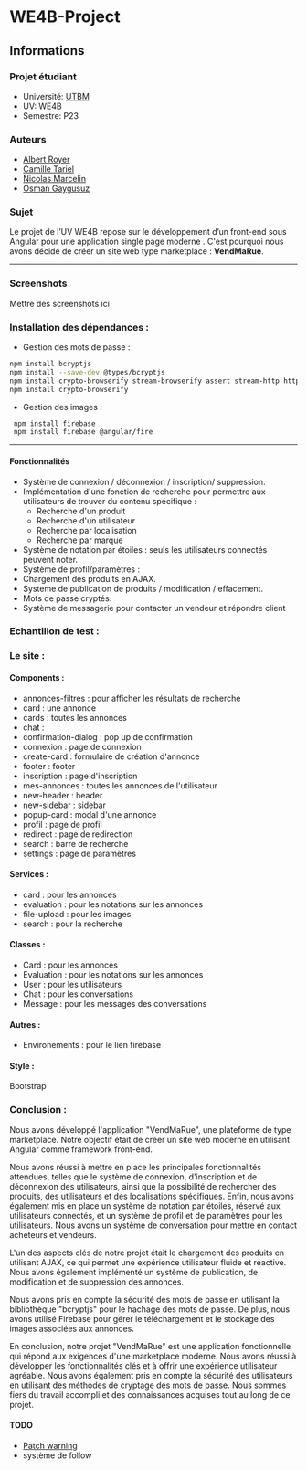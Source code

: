 # WE4B-Project

## Informations

### Projet étudiant

- Université: [UTBM](http://www.utbm.fr/)
- UV: WE4B
- Semestre: P23

### Auteurs

- [Albert Royer](https://github.com/Rarynn)
- [Camille Tariel](https://github.com/cami010318)
- [Nicolas Marcelin](https://github.com/nic0c0)
- [Osman Gaygusuz](https://github.com/osmandaway)

### Sujet

Le projet de l’UV WE4B repose sur le développement d’un front-end sous Angular pour une application single page moderne .
C'est pourquoi nous avons décidé de créer un site web type marketplace : **VendMaRue**.

---

### Screenshots

Mettre des screenshots ici

### Installation des dépendances :

- Gestion des mots de passe :

```bash
npm install bcryptjs
npm install --save-dev @types/bcryptjs
npm install crypto-browserify stream-browserify assert stream-http https-browserify os-browserify
npm install crypto-browserify
```

- Gestion des images :

```bash
 npm install firebase
 npm install firebase @angular/fire
```

---

#### Fonctionnalités

- Système de connexion / déconnexion / inscription/ suppression.
- Implémentation d'une fonction de recherche pour permettre aux utilisateurs de trouver du contenu spécifique :
  - Recherche d'un produit
  - Recherche d'un utilisateur
  - Recherche par localisation
  - Recherche par marque
- Système de notation par étoiles : seuls les utilisateurs connectés peuvent noter.
- Système de profil/paramètres :
- Chargement des produits en AJAX.
- Systeme de publication de produits / modification / effacement.
- Mots de passe cryptés.
- Système de messagerie pour contacter un vendeur et répondre client

### Echantillon de test :

### Le site :

#### Components :

- annonces-filtres : pour afficher les résultats de recherche
- card : une annonce
- cards : toutes les annonces
- chat :
- confirmation-dialog : pop up de confirmation
- connexion : page de connexion
- create-card : formulaire de création d'annonce
- footer : footer
- inscription : page d'inscription
- mes-annonces : toutes les annonces de l'utilisateur
- new-header : header
- new-sidebar : sidebar
- popup-card : modal d'une annonce
- profil : page de profil
- redirect : page de redirection
- search : barre de recherche
- settings : page de paramètres

#### Services :

- card : pour les annonces
- evaluation : pour les notations sur les annonces
- file-upload : pour les images
- search : pour la recherche

#### Classes :

- Card : pour les annonces
- Evaluation : pour les notations sur les annonces
- User : pour les utilisateurs
- Chat : pour les conversations
- Message : pour les messages des conversations

#### Autres :

- Environements : pour le lien firebase

#### Style :

Bootstrap

### Conclusion :

Nous avons développé l'application "VendMaRue", une plateforme de type marketplace. Notre objectif était de créer un site web moderne en utilisant Angular comme framework front-end.

Nous avons réussi à mettre en place les principales fonctionnalités attendues, telles que le système de connexion, d'inscription et de déconnexion des utilisateurs, ainsi que la possibilité de rechercher des produits, des utilisateurs et des localisations spécifiques. Enfin, nous avons également mis en place un système de notation par étoiles, réservé aux utilisateurs connectés, et un système de profil et de paramètres pour les utilisateurs. Nous avons un système de conversation pour mettre en contact acheteurs et vendeurs.

L'un des aspects clés de notre projet était le chargement des produits en utilisant AJAX, ce qui permet une expérience utilisateur fluide et réactive. Nous avons également implémenté un système de publication, de modification et de suppression des annonces.

Nous avons pris en compte la sécurité des mots de passe en utilisant la bibliothèque "bcryptjs" pour le hachage des mots de passe. De plus, nous avons utilisé Firebase pour gérer le téléchargement et le stockage des images associées aux annonces.

En conclusion, notre projet "VendMaRue" est une application fonctionnelle qui répond aux exigences d'une marketplace moderne. Nous avons réussi à développer les fonctionnalités clés et à offrir une expérience utilisateur agréable. Nous avons également pris en compte la sécurité des utilisateurs en utilisant des méthodes de cryptage des mots de passe. Nous sommes fiers du travail accompli et des connaissances acquises tout au long de ce projet.

#### TODO

- [Patch warning](https://stackoverflow.com/questions/67572355/webpack-5-angular-polyfill-for-node-js-crypto-js)
- système de follow
